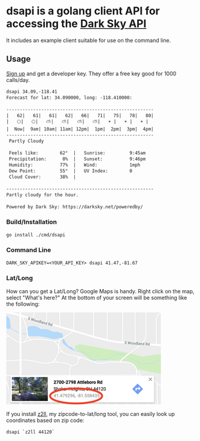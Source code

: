 # dsapi is a golang client API for accessing the [Dark Sky API](https://darksky.net/dev/docs) 

It includes an example client suitable for use on the command line. 

## Usage

[Sign up](https://darksky.net/dev/register) and get a developer key. 
They offer a free key good for 1000 calls/day.

```
dsapi 34.09,-118.41
Forecast for lat: 34.090000, long: -118.410000:

-------------------------------------------------------
|   62|   61|   61|   62|   66|   71|   75|   78|   80|
|   🌕|   🌕|   ⛅|   ⛅|   ⛅|   ⛅|   ☀️ |   ☀️ |   ☀️ |
|  Now|  9am| 10am| 11am| 12pm|  1pm|  2pm|  3pm|  4pm|
-------------------------------------------------------
 Partly Cloudy

 Feels like:        62°  |   Sunrise:         9:45am
 Precipitation:      0%  |   Sunset:          9:46pm
 Humidity:          77%  |   Wind:            1mph
 Dew Point:         55°  |   UV Index:        0
 Cloud Cover:       38%  |

-------------------------------------------------------
Partly cloudy for the hour.

Powered by Dark Sky: https://darksky.net/poweredby/
```

### Build/Installation
```
go install ./cmd/dsapi
```

### Command Line

```
DARK_SKY_APIKEY=<YOUR_API_KEY> dsapi 41.47,-81.67
```

### Lat/Long

How can you get a Lat/Long? Google Maps is handy. Right click on the map,
select "What's here?" At the bottom of your screen will be something like
the following:

![Google Maps Image](https://github.com/armhold/dsapi/blob/master/map.png)

If you install [z2ll](https://github.com/armhold/z2ll), my zipcode-to-lat/long tool, 
you can easily look up coordinates based on zip code:

```bash
dsapi `z2ll 44120`
```

